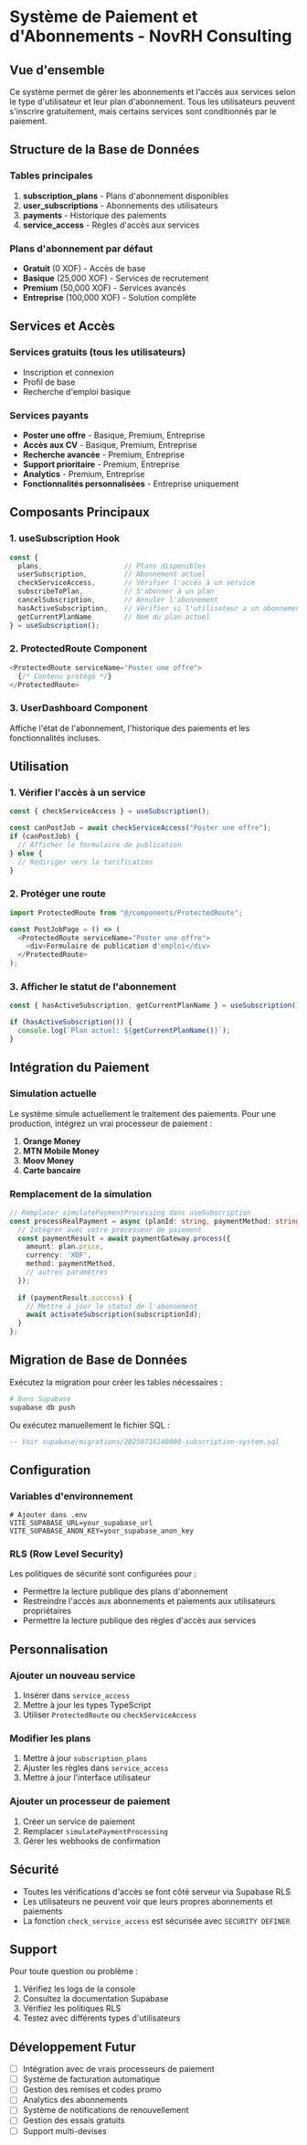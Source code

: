 # Système de Paiement et d'Abonnements - NovRH Consulting

## Vue d'ensemble

Ce système permet de gérer les abonnements et l'accès aux services selon le type d'utilisateur et leur plan d'abonnement. Tous les utilisateurs peuvent s'inscrire gratuitement, mais certains services sont conditionnés par le paiement.

## Structure de la Base de Données

### Tables principales

1. **subscription_plans** - Plans d'abonnement disponibles
2. **user_subscriptions** - Abonnements des utilisateurs
3. **payments** - Historique des paiements
4. **service_access** - Règles d'accès aux services

### Plans d'abonnement par défaut

- **Gratuit** (0 XOF) - Accès de base
- **Basique** (25,000 XOF) - Services de recrutement
- **Premium** (50,000 XOF) - Services avancés
- **Entreprise** (100,000 XOF) - Solution complète

## Services et Accès

### Services gratuits (tous les utilisateurs)
- Inscription et connexion
- Profil de base
- Recherche d'emploi basique

### Services payants
- **Poster une offre** - Basique, Premium, Entreprise
- **Accès aux CV** - Basique, Premium, Entreprise
- **Recherche avancée** - Premium, Entreprise
- **Support prioritaire** - Premium, Entreprise
- **Analytics** - Premium, Entreprise
- **Fonctionnalités personnalisées** - Entreprise uniquement

## Composants Principaux

### 1. useSubscription Hook
```typescript
const {
  plans,                    // Plans disponibles
  userSubscription,         // Abonnement actuel
  checkServiceAccess,       // Vérifier l'accès à un service
  subscribeToPlan,          // S'abonner à un plan
  cancelSubscription,       // Annuler l'abonnement
  hasActiveSubscription,    // Vérifier si l'utilisateur a un abonnement actif
  getCurrentPlanName        // Nom du plan actuel
} = useSubscription();
```

### 2. ProtectedRoute Component
```typescript
<ProtectedRoute serviceName="Poster une offre">
  {/* Contenu protégé */}
</ProtectedRoute>
```

### 3. UserDashboard Component
Affiche l'état de l'abonnement, l'historique des paiements et les fonctionnalités incluses.

## Utilisation

### 1. Vérifier l'accès à un service
```typescript
const { checkServiceAccess } = useSubscription();

const canPostJob = await checkServiceAccess("Poster une offre");
if (canPostJob) {
  // Afficher le formulaire de publication
} else {
  // Rediriger vers la tarification
}
```

### 2. Protéger une route
```typescript
import ProtectedRoute from "@/components/ProtectedRoute";

const PostJobPage = () => (
  <ProtectedRoute serviceName="Poster une offre">
    <div>Formulaire de publication d'emploi</div>
  </ProtectedRoute>
);
```

### 3. Afficher le statut de l'abonnement
```typescript
const { hasActiveSubscription, getCurrentPlanName } = useSubscription();

if (hasActiveSubscription()) {
  console.log(`Plan actuel: ${getCurrentPlanName()}`);
}
```

## Intégration du Paiement

### Simulation actuelle
Le système simule actuellement le traitement des paiements. Pour une production, intégrez un vrai processeur de paiement :

1. **Orange Money**
2. **MTN Mobile Money**
3. **Moov Money**
4. **Carte bancaire**

### Remplacement de la simulation
```typescript
// Remplacer simulatePaymentProcessing dans useSubscription
const processRealPayment = async (planId: string, paymentMethod: string) => {
  // Intégrer avec votre processeur de paiement
  const paymentResult = await paymentGateway.process({
    amount: plan.price,
    currency: 'XOF',
    method: paymentMethod,
    // autres paramètres
  });
  
  if (paymentResult.success) {
    // Mettre à jour le statut de l'abonnement
    await activateSubscription(subscriptionId);
  }
};
```

## Migration de Base de Données

Exécutez la migration pour créer les tables nécessaires :

```bash
# Dans Supabase
supabase db push
```

Ou exécutez manuellement le fichier SQL :
```sql
-- Voir supabase/migrations/20250716140000-subscription-system.sql
```

## Configuration

### Variables d'environnement
```env
# Ajouter dans .env
VITE_SUPABASE_URL=your_supabase_url
VITE_SUPABASE_ANON_KEY=your_supabase_anon_key
```

### RLS (Row Level Security)
Les politiques de sécurité sont configurées pour :
- Permettre la lecture publique des plans d'abonnement
- Restreindre l'accès aux abonnements et paiements aux utilisateurs propriétaires
- Permettre la lecture publique des règles d'accès aux services

## Personnalisation

### Ajouter un nouveau service
1. Insérer dans `service_access`
2. Mettre à jour les types TypeScript
3. Utiliser `ProtectedRoute` ou `checkServiceAccess`

### Modifier les plans
1. Mettre à jour `subscription_plans`
2. Ajuster les règles dans `service_access`
3. Mettre à jour l'interface utilisateur

### Ajouter un processeur de paiement
1. Créer un service de paiement
2. Remplacer `simulatePaymentProcessing`
3. Gérer les webhooks de confirmation

## Sécurité

- Toutes les vérifications d'accès se font côté serveur via Supabase RLS
- Les utilisateurs ne peuvent voir que leurs propres abonnements et paiements
- La fonction `check_service_access` est sécurisée avec `SECURITY DEFINER`

## Support

Pour toute question ou problème :
1. Vérifiez les logs de la console
2. Consultez la documentation Supabase
3. Vérifiez les politiques RLS
4. Testez avec différents types d'utilisateurs

## Développement Futur

- [ ] Intégration avec de vrais processeurs de paiement
- [ ] Système de facturation automatique
- [ ] Gestion des remises et codes promo
- [ ] Analytics des abonnements
- [ ] Système de notifications de renouvellement
- [ ] Gestion des essais gratuits
- [ ] Support multi-devises
